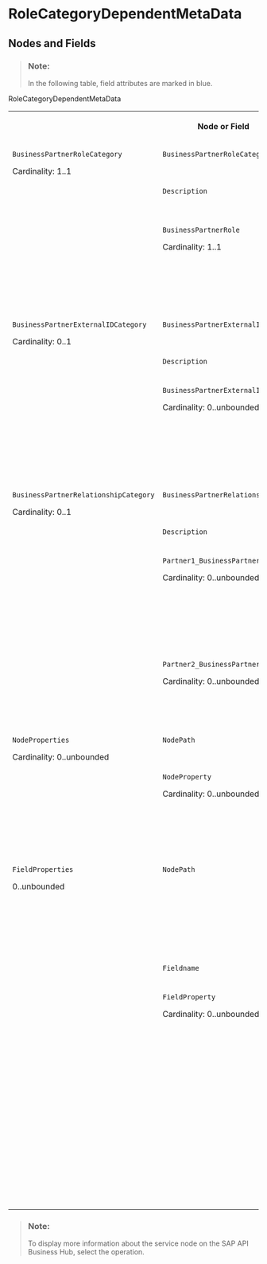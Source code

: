 <!-- loiobfaaf02f429f47e89edfead24b370d27 -->

# RoleCategoryDependentMetaData



<a name="loiobfaaf02f429f47e89edfead24b370d27__section_m53_np5_qcb"/>

## Nodes and Fields

> ### Note:  
> In the following table, field attributes are marked in blue.

<a name="loiobfaaf02f429f47e89edfead24b370d27__table_rzl_pp5_qcb"/>RoleCategoryDependentMetaData


<table>
<tr>
<th valign="top" colspan="5">

Node or Field



</th>
<th valign="top">

Description



</th>
<th valign="top">

Cardinality



</th>
</tr>
<tr>
<td valign="top" rowspan="5">

`BusinessPartnerRoleCategory`

Cardinality: 1..1



</td>
<td valign="top" colspan="4">

`BusinessPartnerRoleCategoryCode`



</td>
<td valign="top">

For example: `BUP003` 



</td>
<td valign="top">

1..1



</td>
</tr>
<tr>
<td valign="top">

`Description`



</td>
<td valign="top" colspan="3">

`languageCode`



</td>
<td valign="top">

For example: Employee



</td>
<td valign="top">

0..unbounded



</td>
</tr>
<tr>
<td valign="top" rowspan="3">

`BusinessPartnerRole`

Cardinality: 1..1



</td>
<td valign="top" colspan="3">

`BusinessPartnerRoleCode`



</td>
<td valign="top">

For example: `BBP005`



</td>
<td valign="top">

1..1



</td>
</tr>
<tr>
<td valign="top">

`Description`



</td>
<td valign="top" colspan="2">

`languageCode`



</td>
<td valign="top">

 



</td>
<td valign="top">

0..unbounded



</td>
</tr>
<tr>
<td valign="top" colspan="3">

`DefaultIndicator`



</td>
<td valign="top">

Can be *true* or *false*



</td>
<td valign="top">

 



</td>
</tr>
<tr>
<td valign="top" rowspan="5">

`BusinessPartnerExternalIDCategory`

Cardinality: 0..1



</td>
<td valign="top" colspan="4">

`BusinessPartnerExternalIDCategoryCode`



</td>
<td valign="top">

For example: `HCM030`



</td>
<td valign="top">

1..1



</td>
</tr>
<tr>
<td valign="top">

`Description`



</td>
<td valign="top" colspan="3">

`languageCode`



</td>
<td valign="top">

 



</td>
<td valign="top">

0..unbounded



</td>
</tr>
<tr>
<td valign="top" rowspan="3">

`BusinessPartnerExternalID`

Cardinality: 0..unbounded



</td>
<td valign="top" colspan="3">

`BusinessPartnerExternalIDCode`



</td>
<td valign="top">

For example: `HCM030`



</td>
<td valign="top">

1..1



</td>
</tr>
<tr>
<td valign="top">

`Description`



</td>
<td valign="top" colspan="2">

`languageCode`



</td>
<td valign="top">

 



</td>
<td valign="top">

0..unbounded



</td>
</tr>
<tr>
<td valign="top" colspan="3">

`DefaultIndicator`



</td>
<td valign="top">

The value can be either*true* or *false*



</td>
<td valign="top">

 



</td>
</tr>
<tr>
<td valign="top" rowspan="6">

`BusinessPartnerRelationshipCategory`

Cardinality: 0..1



</td>
<td valign="top" colspan="4">

`BusinessPartnerRelationshipCategoryCode`



</td>
<td valign="top">

For example: `BUR025`



</td>
<td valign="top">

1..1



</td>
</tr>
<tr>
<td valign="top" colspan="2">

`Description`



</td>
<td valign="top" colspan="2">

`languageCode`



</td>
<td valign="top">

 



</td>
<td valign="top">

0..unbounded



</td>
</tr>
<tr>
<td valign="top" rowspan="2" colspan="2">

`Partner1_BusinessPartnerCategory`

Cardinality: 0..unbounded



</td>
<td valign="top" colspan="2">

`BusinessPartnerCategoryCode`



</td>
<td valign="top">

Can be:

-   2 - Organization

-   3 - Group




</td>
<td valign="top">

1..1



</td>
</tr>
<tr>
<td valign="top">

`Description`



</td>
<td valign="top">

`languageCode`



</td>
<td valign="top">

 



</td>
<td valign="top">

0..unbounded



</td>
</tr>
<tr>
<td valign="top" rowspan="2" colspan="2">

`Partner2_BusinessPartnerCategory`

Cardinality: 0..unbounded



</td>
<td valign="top" colspan="2">

`BusinessPartnerCategoryCode`



</td>
<td valign="top">

Can be:

-   1 - Person




</td>
<td valign="top">

1..1



</td>
</tr>
<tr>
<td valign="top">

`Description`



</td>
<td valign="top">

`languageCode`



</td>
<td valign="top">

 



</td>
<td valign="top">

0..unbounded



</td>
</tr>
<tr>
<td valign="top" rowspan="3">

`NodeProperties`

Cardinality: 0..unbounded



</td>
<td valign="top" colspan="4">

`NodePath`



</td>
<td valign="top">

For example: `BUSINESS_USER`



</td>
<td valign="top">

1..1



</td>
</tr>
<tr>
<td valign="top" rowspan="2" colspan="2">

`NodeProperty`

Cardinality: 0..unbounded



</td>
<td valign="top" colspan="2">

`NodePropertyCode`



</td>
<td valign="top" rowspan="2">

Node property codes are:

-   01 - enabled

-   02 - disabled

-   03 - read only




</td>
<td valign="top">

1..1



</td>
</tr>
<tr>
<td valign="top">

`Description`



</td>
<td valign="top">

`languageCode`



</td>
<td valign="top">

0..unbounded



</td>
</tr>
<tr>
<td valign="top" rowspan="4">

`FieldProperties`

0..unbounded



</td>
<td valign="top" colspan="4">

`NodePath`



</td>
<td valign="top">

For example:

-   `BUSINESS_USER-USER-ROLE`
-   `BUSINESS_USER-USER-VALIDITY_PERIOD`
-   `BUSINESS_USER-USER_ASSIGNMENT`



</td>
<td valign="top">

1..1



</td>
</tr>
<tr>
<td valign="top" colspan="4">

`Fieldname`



</td>
<td valign="top">

Name of a field.



</td>
<td valign="top">

1..1



</td>
</tr>
<tr>
<td valign="top" rowspan="2" colspan="2">

`FieldProperty`

Cardinality: 0..unbounded



</td>
<td valign="top" colspan="2">

`FieldPropertyCode`



</td>
<td valign="top">

Node property codes are:

-   01 - enabled

-   02 - disabled

-   03 - read only

-   04 - mandatory

-   05 - enabled, read only for update

-   06 - mandatory, read only for update




</td>
<td valign="top">

1..1



</td>
</tr>
<tr>
<td valign="top">

`Description`



</td>
<td valign="top">

`languageCode`



</td>
<td valign="top">

 



</td>
<td valign="top">

0..unbounded



</td>
</tr>
</table>

> ### Note:  
> To display more information about the service node on the SAP API Business Hub, select the operation.

